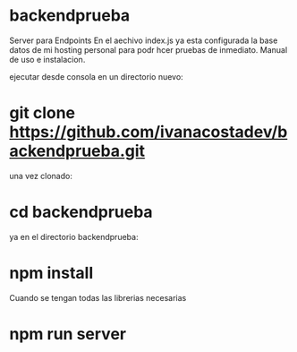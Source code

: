 # backendprueba
Server para Endpoints 
En el aechivo index.js ya esta configurada la base datos de mi hosting personal para podr hcer pruebas de inmediato.
Manual de uso e instalacion.

ejecutar desde consola en un directorio nuevo:
# git clone https://github.com/ivanacostadev/backendprueba.git

una vez clonado:
# cd backendprueba 

ya en el directorio backendprueba:

# npm install 

Cuando se tengan todas las librerias necesarias 
# npm run server




